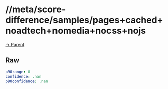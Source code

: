 
# //meta/score-difference/samples/pages+cached+noadtech+nomedia+nocss+nojs

[→ Parent](../..)


## Raw


```yaml
p90range: 0
confidence: .nan
p90confidence: .nan

```

